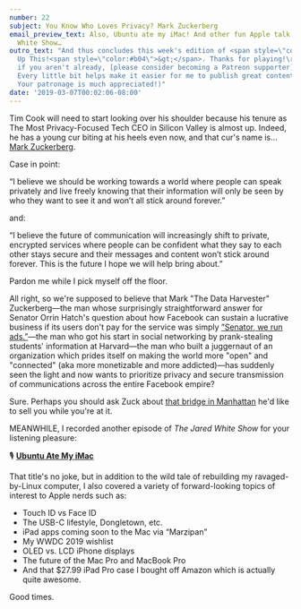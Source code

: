 ```yaml
---
number: 22
subject: You Know Who Loves Privacy? Mark Zuckerberg
email_preview_text: Also, Ubuntu ate my iMac! And other fun Apple talk on The Jared
  White Show…
outro_text: "And thus concludes this week's edition of <span style=\"color:#b04\">&lt;</span>Mark
  Up This!<span style=\"color:#b04\">&gt;</span>. Thanks for playing!\r\n\r\n(Pssst:
  if you aren't already, [please consider becoming a Patreon supporter](https://patreon.com/essentiallifejared).
  Every little bit helps make it easier for me to publish great content every week.
  Your patronage is much appreciated!)"
date: '2019-03-07T00:02:06-08:00'
---
```


Tim Cook will need to start looking over his shoulder because his tenure as The Most Privacy-Focused Tech CEO in Silicon Valley is almost up. Indeed, he has a young cur biting at his heels even now, and that cur's name is…[Mark Zuckerberg](https://www.nytimes.com/2019/03/06/technology/facebook-privacy-blog.html).

Case in point:

<div class="quote" markdown="1">
“I believe we should be working towards a world where people can speak privately and live freely knowing that their information will only be seen by who they want to see it and won’t all stick around forever.”
</div>

and:

<div class="quote" markdown="1">
“I believe the future of communication will increasingly shift to private, encrypted services where people can be confident what they say to each other stays secure and their messages and content won’t stick around forever. This is the future I hope we will help bring about.”
</div>

Pardon me while I pick myself off the floor.

All right, so we're supposed to believe that Mark "The Data Harvester" Zuckerberg—the man whose surprisingly straightforward answer for Senator Orrin Hatch's question about how Facebook can sustain a lucrative business if its users don't pay for the service was simply [”Senator, we run ads.”](https://jaredwhite.com/articles/all-hail-the-menlo-park-thought-police)—the man who got his start in social networking by prank-stealing students' information at Harvard—the man who built a juggernaut of an organization which prides itself on making the world more "open" and "connected" (aka more monetizable and more addicted)—has suddenly seen the light and now wants to prioritize privacy and secure transmission of communications across the entire Facebook empire?

Sure. Perhaps you should ask Zuck about [that bridge in Manhattan](https://en.m.wikipedia.org/wiki/George_C._Parker) he'd like to sell you while you're at it.

MEANWHILE, I recorded another episode of *The Jared White Show* for your listening pleasure:

🎙 **[Ubuntu Ate My iMac](http://jaredwhite.com/podcast/26/)**

That title's no joke, but in addition to the wild tale of rebuilding my ravaged-by-Linux computer, I also covered a variety of forward-looking topics of interest to Apple nerds such as: 

* Touch ID vs Face ID
* The USB-C lifestyle, Dongletown, etc.
* iPad apps coming soon to the Mac via “Marzipan”
* My WWDC 2019 wishlist
* OLED vs. LCD iPhone displays
* The future of the Mac Pro and MacBook Pro
* And that $27.99 iPad Pro case I bought off Amazon which is actually quite awesome.

Good times. 